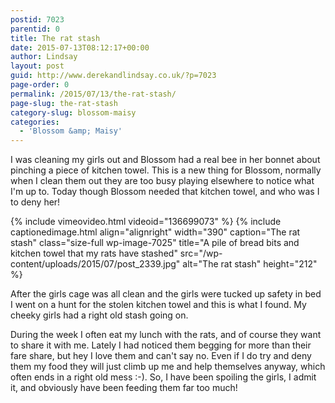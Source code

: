 ```yaml
---
postid: 7023
parentid: 0
title: The rat stash
date: 2015-07-13T08:12:17+00:00
author: Lindsay
layout: post
guid: http://www.derekandlindsay.co.uk/?p=7023
page-order: 0
permalink: /2015/07/13/the-rat-stash/
page-slug: the-rat-stash
category-slug: blossom-maisy
categories:
  - 'Blossom &amp; Maisy'
---
```

I was cleaning my girls out and Blossom had a real bee in her bonnet about pinching a piece of kitchen towel. This is a new thing for Blossom, normally when I clean them out they are too busy playing elsewhere to notice what I'm up to. Today though Blossom needed that kitchen towel, and who was I to deny her!

{% include vimeovideo.html videoid="136699073" %} {% include captionedimage.html align="alignright" width="390" caption="The rat stash" class="size-full wp-image-7025" title="A pile of bread bits and kitchen towel that my rats have stashed" src="/wp-content/uploads/2015/07/post_2339.jpg" alt="The rat stash" height="212" %} 

After the girls cage was all clean and the girls were tucked up safety in bed I went on a hunt for the stolen kitchen towel and this is what I found. My cheeky girls had a right old stash going on.

During the week I often eat my lunch with the rats, and of course they want to share it with me. Lately I had noticed them begging for more than their fare share, but hey I love them and can't say no. Even if I do try and deny them my food they will just climb up me and help themselves anyway, which often ends in a right old mess :-). So, I have been spoiling the girls, I admit it, and obviously have been feeding them far too much!
